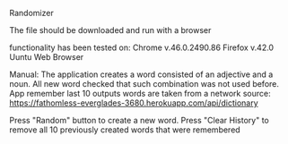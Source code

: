 Randomizer

The file should be downloaded and run with a browser

functionality has been tested on:
Chrome v.46.0.2490.86
Firefox v.42.0
Uuntu Web Browser


Manual:
The application creates a word consisted of an adjective and a noun. All new word checked that such combination was not used before. App remember last 10 outputs
words are taken from a network source: https://fathomless-everglades-3680.herokuapp.com/api/dictionary

Press "Random" button to create a new word.
Press "Clear History" to  remove all 10 previously created words that were remembered
